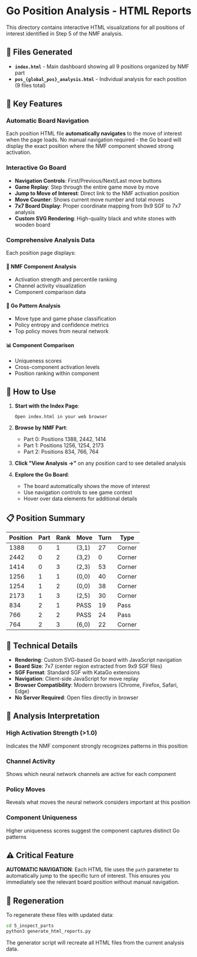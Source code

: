 # Go Position Analysis - HTML Reports

This directory contains interactive HTML visualizations for all positions of interest identified in Step 5 of the NMF analysis.

## 📁 Files Generated

- **`index.html`** - Main dashboard showing all 9 positions organized by NMF part
- **`pos_{global_pos}_analysis.html`** - Individual analysis for each position (9 files total)

## 🎯 Key Features

### **Automatic Board Navigation**
Each position HTML file **automatically navigates** to the move of interest when the page loads. No manual navigation required - the Go board will display the exact position where the NMF component showed strong activation.

### **Interactive Go Board**
- **Navigation Controls**: First/Previous/Next/Last move buttons
- **Game Replay**: Step through the entire game move by move  
- **Jump to Move of Interest**: Direct link to the NMF activation position
- **Move Counter**: Shows current move number and total moves
- **7x7 Board Display**: Proper coordinate mapping from 9x9 SGF to 7x7 analysis
- **Custom SVG Rendering**: High-quality black and white stones with wooden board

### **Comprehensive Analysis Data**
Each position page displays:

#### 🧠 NMF Component Analysis
- Activation strength and percentile ranking
- Channel activity visualization
- Component comparison data

#### 🎯 Go Pattern Analysis  
- Move type and game phase classification
- Policy entropy and confidence metrics
- Top policy moves from neural network

#### 📊 Component Comparison
- Uniqueness scores
- Cross-component activation levels
- Position ranking within component

## 🚀 How to Use

1. **Start with the Index Page**:
   ```
   Open index.html in your web browser
   ```

2. **Browse by NMF Part**:
   - Part 0: Positions 1388, 2442, 1414
   - Part 1: Positions 1256, 1254, 2173  
   - Part 2: Positions 834, 766, 764

3. **Click "View Analysis →"** on any position card to see detailed analysis

4. **Explore the Go Board**:
   - The board automatically shows the move of interest
   - Use navigation controls to see game context
   - Hover over data elements for additional details

## 📋 Position Summary

| Position | Part | Rank | Move | Turn | Type |
|----------|------|------|------|------|------|
| 1388 | 0 | 1 | (3,1) | 27 | Corner |
| 2442 | 0 | 2 | (3,2) | 0 | Corner |
| 1414 | 0 | 3 | (2,3) | 53 | Corner |
| 1256 | 1 | 1 | (0,0) | 40 | Corner |
| 1254 | 1 | 2 | (0,0) | 38 | Corner |
| 2173 | 1 | 3 | (2,5) | 30 | Corner |
| 834 | 2 | 1 | PASS | 19 | Pass |
| 766 | 2 | 2 | PASS | 24 | Pass |
| 764 | 2 | 3 | (6,0) | 22 | Corner |

## 🔧 Technical Details

- **Rendering**: Custom SVG-based Go board with JavaScript navigation
- **Board Size**: 7x7 (center region extracted from 9x9 SGF files)
- **SGF Format**: Standard SGF with KataGo extensions  
- **Navigation**: Client-side JavaScript for move replay
- **Browser Compatibility**: Modern browsers (Chrome, Firefox, Safari, Edge)
- **No Server Required**: Open files directly in browser

## 📖 Analysis Interpretation

### **High Activation Strength** (>1.0)
Indicates the NMF component strongly recognizes patterns in this position

### **Channel Activity**
Shows which neural network channels are active for each component

### **Policy Moves**
Reveals what moves the neural network considers important at this position

### **Component Uniqueness**
Higher uniqueness scores suggest the component captures distinct Go patterns

## ⚠️ Critical Feature

**AUTOMATIC NAVIGATION**: Each HTML file uses the `path` parameter to automatically jump to the specific turn of interest. This ensures you immediately see the relevant board position without manual navigation.

## 🔄 Regeneration

To regenerate these files with updated data:
```bash
cd 5_inspect_parts
python3 generate_html_reports.py
```

The generator script will recreate all HTML files from the current analysis data. 